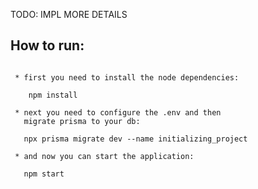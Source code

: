 TODO:
    IMPL MORE DETAILS

## How to run:

```

 * first you need to install the node dependencies:
    
    npm install

 * next you need to configure the .env and then 
   migrate prisma to your db:

   npx prisma migrate dev --name initializing_project

 * and now you can start the application:
    
   npm start

```